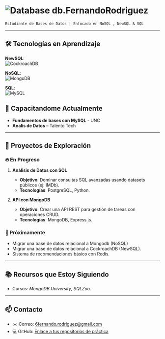 # ![Database](https://img.shields.io/badge/Database-0A66C2?style=flat&logo=databricks&logoColor=white) db.FernandoRodriguez 
`Estudiante de Bases de Datos | Enfocado en NoSQL , NewSQL & SQL`

---

## 🛠️ **Tecnologías en Aprendizaje**  

**NewSQL**:  
![CockroachDB](https://img.shields.io/badge/CockroachDB-6933FF?style=flat&logo=cockroachlabs&logoColor=white)

**NoSQL**:  
![MongoDB](https://img.shields.io/badge/MongoDB-47A248?style=flat&logo=mongodb&logoColor=white)  

**SQL**:  
![MySQL](https://img.shields.io/badge/MySQL-4479A1?style=flat&logo=mysql&logoColor=white) 
  


## 🌱 **Capacitandome Actualmente**  
- **Fundamentos de bases con MySQL** - UNC
- **Analis de Datos** – Talento Tech


---

## 🧪 **Proyectos de Exploración**  
### 🔥 **En Progreso**  
1. **Análisis de Datos con SQL**  
   - **Objetivo**: Dominar consultas SQL avanzadas usando datasets públicos (ej: IMDb).  
   - **Tecnologías**: PostgreSQL, Python.  

2. **API con MongoDB**  
   - **Objetivo**: Crear una API REST para gestión de tareas con operaciones CRUD.  
   - **Tecnologías**: MongoDB, Express.js.  

### 🚀 **Próximamente**
- Migrar una base de datos relacional a Mongodb (NoSQL)
- Migrar una base de datos relacional a CockroachDB (NewSQL).  
- Sistema de recomendaciones básico con Redis.  

---

## 📚 **Recursos que Estoy Siguiendo**  
- Cursos: *MongoDB University*, *SQLZoo*.  
 
---

## 📫 **Contacto**  
- ✉️ Correo: 6fernando.rodriguez@gmail.com  
- 💻 GitHub: [Enlace a tus repositorios de práctica](https://github.com/db-fer-rodriguez)  
